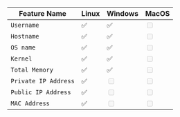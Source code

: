 | Feature Name | Linux | Windows | MacOS |
| -- | -- | -- | -- |
| `Username` | ✅ | ✅ | <input type="checkbox" disabled></input> |
| `Hostname` | ✅ | ✅ | <input type="checkbox" disabled></input> |
| `OS name` | ✅ | ✅ | <input type="checkbox" disabled></input> |
| `Kernel` | ✅ | ✅ | <input type="checkbox" disabled></input> |
| `Total Memory` | ✅ | ✅ | <input type="checkbox" disabled></input> |
| `Private IP Address` | ✅ | <input type="checkbox" disabled></input> | <input type="checkbox" disabled></input> |
| `Public IP Address` | ✅ | <input type="checkbox" disabled></input> | <input type="checkbox" disabled></input> |
| `MAC Address` | ✅ | <input type="checkbox" disabled></input> | <input type="checkbox" disabled></input> |





<!-- | `username` | ✅ | ❌ | <input type="checkbox" disabled></input> | -->